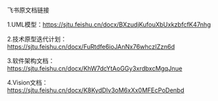 飞书原文档链接

1.UML模型：https://sjtu.feishu.cn/docx/BXzudjKufouXbUxkzbfcfK47nhg

2.技术原型迭代计划：https://sjtu.feishu.cn/docx/FuRtdfe6ioJAnNx76whczIZzn6d

3.软件架构文档：https://sjtu.feishu.cn/docx/KhW7dcYtAoGGy3xrdbxcMgqJnue

4.Vision文档：https://sjtu.feishu.cn/docx/K8KydDlv3oM6xXx0MFEcPoDenbd